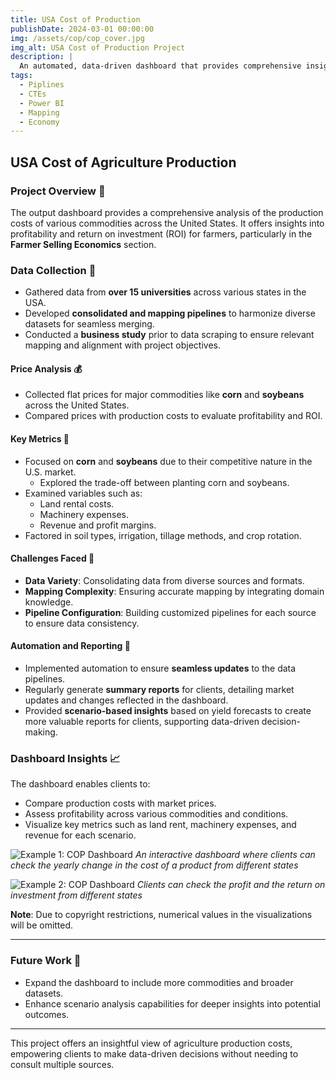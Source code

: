 ```yaml
---
title: USA Cost of Production
publishDate: 2024-03-01 00:00:00
img: /assets/cop/cop_cover.jpg
img_alt: USA Cost of Production Project
description: |
  An automated, data-driven dashboard that provides comprehensive insights into the cost of agriculture production, helping U.S. farmers evaluate profitability and make informed decisions.
tags:
  - Piplines
  - CTEs
  - Power BI
  - Mapping
  - Economy
---
```


## USA Cost of Agriculture Production

### Project Overview 📌
The output dashboard provides a comprehensive analysis of the production costs of various commodities across the United States. It offers insights into profitability and return on investment (ROI) for farmers, particularly in the **Farmer Selling Economics** section.

### Data Collection 🔁
- Gathered data from **over 15 universities** across various states in the USA.
- Developed **consolidated and mapping pipelines** to harmonize diverse datasets for seamless merging.
- Conducted a **business study** prior to data scraping to ensure relevant mapping and alignment with project objectives.

#### Price Analysis 💰
- Collected flat prices for major commodities like **corn** and **soybeans** across the United States.
- Compared prices with production costs to evaluate profitability and ROI.

#### Key Metrics 🔨
- Focused on **corn** and **soybeans** due to their competitive nature in the U.S. market.
  - Explored the trade-off between planting corn and soybeans.
- Examined variables such as:
  - Land rental costs.
  - Machinery expenses.
  - Revenue and profit margins.
- Factored in soil types, irrigation, tillage methods, and crop rotation.

####  Challenges Faced 💪
- **Data Variety**: Consolidating data from diverse sources and formats.
- **Mapping Complexity**: Ensuring accurate mapping by integrating domain knowledge.
- **Pipeline Configuration**: Building customized pipelines for each source to ensure data consistency.

#### Automation and Reporting 🤖
- Implemented automation to ensure **seamless updates** to the data pipelines.
- Regularly generate **summary reports** for clients, detailing market updates and changes reflected in the dashboard.
- Provided **scenario-based insights** based on yield forecasts to create more valuable reports for clients, supporting data-driven decision-making.

### Dashboard Insights 📈
The dashboard enables clients to:
- Compare production costs with market prices.
- Assess profitability across various commodities and conditions.
- Visualize key metrics such as land rent, machinery expenses, and revenue for each scenario.

![Example 1: COP Dashboard](/assets/cop/cop_example.png)
*An interactive dashboard where clients can check the yearly change in the cost of a product from different states*

![Example 2: COP Dashboard](/assets/cop/cop_example2.png)
*Clients can check the profit and the return on investment from different states*

**Note**: Due to copyright restrictions, numerical values in the visualizations will be omitted.

---

### Future Work 🚀
- Expand the dashboard to include more commodities and broader datasets.
- Enhance scenario analysis capabilities for deeper insights into potential outcomes.

---

This project offers an insightful view of agriculture production costs, empowering clients to make data-driven decisions without needing to consult multiple sources.
